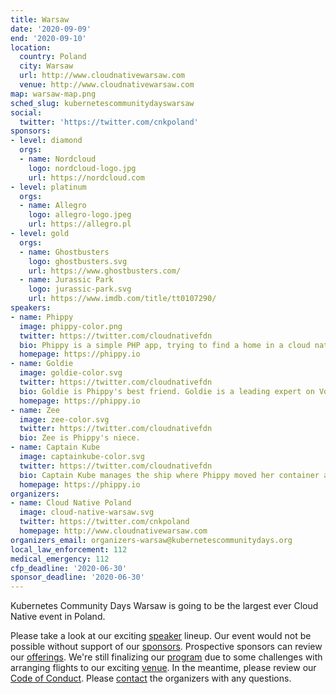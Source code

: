 ```yaml
---
title: Warsaw 
date: '2020-09-09'
end: '2020-09-10'
location:
  country: Poland
  city: Warsaw
  url: http://www.cloudnativewarsaw.com
  venue: http://www.cloudnativewarsaw.com
map: warsaw-map.png
sched_slug: kubernetescommunitydayswarsaw
social:
  twitter: 'https://twitter.com/cnkpoland'
sponsors:
- level: diamond
  orgs:
  - name: Nordcloud
    logo: nordcloud-logo.jpg
    url: https://nordcloud.com
- level: platinum
  orgs:
  - name: Allegro 
    logo: allegro-logo.jpeg
    url: https://allegro.pl
- level: gold
  orgs:
  - name: Ghostbusters
    logo: ghostbusters.svg
    url: https://www.ghostbusters.com/
  - name: Jurassic Park
    logo: jurassic-park.svg
    url: https://www.imdb.com/title/tt0107290/
speakers:
- name: Phippy
  image: phippy-color.png
  twitter: https://twitter.com/cloudnativefdn
  bio: Phippy is a simple PHP app, trying to find a home in a cloud native world.
  homepage: https://phippy.io
- name: Goldie
  image: goldie-color.svg
  twitter: https://twitter.com/cloudnativefdn
  bio: Goldie is Phippy's best friend. Goldie is a leading expert on Volumes, which represent a location where containers can access and store information.
  homepage: https://phippy.io
- name: Zee
  image: zee-color.svg
  twitter: https://twitter.com/cloudnativefdn
  bio: Zee is Phippy's niece.
- name: Captain Kube
  image: captainkube-color.svg
  twitter: https://twitter.com/cloudnativefdn
  bio: Captain Kube manages the ship where Phippy moved her container and is an expert on the Kubernetes project.
  homepage: https://phippy.io
organizers:
- name: Cloud Native Poland
  image: cloud-native-warsaw.svg
  twitter: https://twitter.com/cnkpoland
  homepage: http://www.cloudnativewarsaw.com
organizers_email: organizers-warsaw@kubernetescommunitydays.org
local_law_enforcement: 112
medical_emergency: 112
cfp_deadline: '2020-06-30'
sponsor_deadline: '2020-06-30'
---
```


Kubernetes Community Days Warsaw is going to be the largest ever Cloud Native event in Poland.

Please take a look at our exciting [speaker](speakers) lineup. Our event would not be possible without support of our [sponsors](sponsor). Prospective sponsors can review our [offerings](sponsor-form). We're still finalizing our [program](program) due to some challenges with arranging flights to our exciting [venue](venue). In the meantime, please review our [Code of Conduct](/code-of-conduct). Please [contact](contact) the organizers with any questions.
